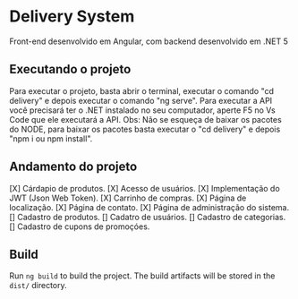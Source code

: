 # Delivery System

Front-end desenvolvido em Angular, com backend desenvolvido em .NET 5

## Executando o projeto

Para executar o projeto, basta abrir o terminal, executar o comando "cd delivery" e depois executar o comando "ng serve". Para executar a API você precisará ter o .NET instalado no seu computador, aperte F5 no Vs Code que ele executará a API. 
Obs: Não se esqueça de baixar os pacotes do NODE, para baixar os pacotes basta executar o "cd delivery" e depois "npm i ou npm install".

## Andamento do projeto

[X] Cárdapio de produtos.
[X] Acesso de usuários.
[X] Implementação do JWT (Json Web Token).
[X] Carrinho de compras.
[X] Página de localização.
[X] Página de contato.
[X] Página de administração do sistema.
[] Cadastro de produtos.
[] Cadatro de usuários.
[] Cadastro de categorias.
[] Cadastro de cupons de promoçóes. 

## Build

Run `ng build` to build the project. The build artifacts will be stored in the `dist/` directory.
